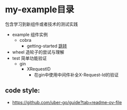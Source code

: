 # my-example目录
包含学习到新组件或者技术的测试实践

- example 组件实例
  - cobra 
    - getting-started [跳转](example%2Fcobra%2Fgetting-started%2Fhugo%2FREADME.md)
- wheel 造轮子的尝试与理解
- test 简单功能验证
  - gin
    - XRequestID
      - 在gin中使用中间件补全X-Request-Id的验证

## code style:
* https://github.com/uber-go/guide?tab=readme-ov-file